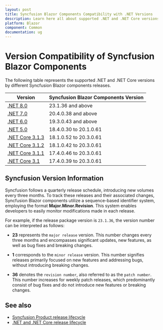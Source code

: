 ```yaml
---
layout: post
title: Syncfusion Blazor Components Compatibility with .NET Versions
description: Learn here all about supported .NET and .NET Core versions by Syncfusion Blazor Components and much more.
platform: Blazor
component: Common
documentation: ug
---
```


# Version Compatibility of Syncfusion Blazor Components

The following table represents the supported .NET and .NET Core versions by different Syncfusion Blazor components releases.

| Version | Syncfusion Blazor Components Version |
| ------------- | ------------- |
| [.NET 8.0](https://dotnet.microsoft.com/en-us/download/dotnet/8.0) | 23.1.36 and above |
| [.NET 7.0](https://devblogs.microsoft.com/dotnet/announcing-dotnet-7/) | 20.4.0.38 and above |
| [.NET 6.0](https://devblogs.microsoft.com/dotnet/announcing-asp-net-core-in-net-6/) | 19.3.0.43 and above |
| [.NET 5.0](https://devblogs.microsoft.com/dotnet/announcing-asp-net-core-in-net-5/) | 18.4.0.30 to 20.1.0.61  |
| [.NET Core 3.1.3](https://devblogs.microsoft.com/dotnet/blazor-webassembly-3-2-0-release-candidate-now-available/) | 18.1.0.52 to 20.3.0.61 |
| [.NET Core 3.1.2](https://devblogs.microsoft.com/dotnet/net-core-february-2020/) | 18.1.0.42 to 20.3.0.61 |
| [.NET Core 3.1.1](https://devblogs.microsoft.com/dotnet/net-core-january-2020/) | 17.4.0.46 to 20.3.0.61 |
| [.NET Core 3.1](https://devblogs.microsoft.com/dotnet/asp-net-core-updates-in-net-core-3-1/) | 17.4.0.39 to 20.3.0.61 |

## Syncfusion Version Information

Syncfusion follows a quarterly release schedule, introducing new volumes every three months. To track these releases and their associated changes, Syncfusion Blazor components utilize a sequence-based identifier system, employing the format **Major.Minor.Revision**. This system enables developers to easily monitor modifications made in each release.

For example, if the release package version is `23.1.36`, the version number can be interpreted as follows:

* **23** represents the `major release` version. This number changes every three months and encompasses significant updates, new features, as well as bug fixes and breaking changes.

* **1** corresponds to the `minor release` version. This number signifies releases primarily focused on new features and addressing bugs, without introducing breaking changes.

* **36** denotes the `revision number`, also referred to as the `patch number`. This number increases for weekly patch releases, which predominantly consist of bug fixes and do not introduce new features or breaking changes.

## See also

* [Syncfusion Product release lifecycle](https://www.syncfusion.com/support/product-lifecycle/estudio)
* [.NET and .NET Core release lifecycle](https://dotnet.microsoft.com/en-us/platform/support/policy/dotnet-core)
